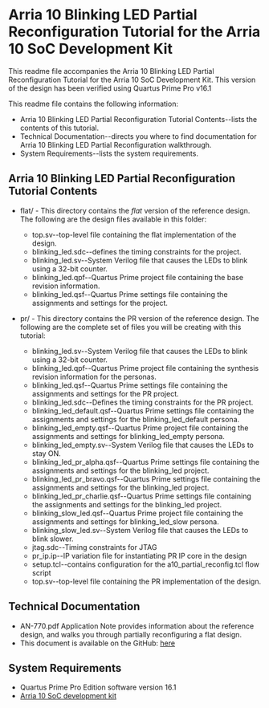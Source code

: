 # Arria 10 Blinking LED Partial Reconfiguration Tutorial for the Arria 10 SoC Development Kit

This readme file accompanies the Arria 10 Blinking LED Partial Reconfiguration Tutorial for the Arria 10 SoC Development Kit. This version of the design has been verified using Quartus Prime Pro v16.1

This readme file contains the following information:

*  Arria 10 Blinking LED Partial Reconfiguration Tutorial Contents--lists the contents of this tutorial.
*  Technical Documentation--directs you where to find documentation for Arria 10 Blinking LED Partial Reconfiguration walkthrough.
*  System Requirements--lists the system requirements.

## Arria 10 Blinking LED Partial Reconfiguration Tutorial Contents

*  flat/ - This directory contains the *flat* version of the reference design. The following are the design files available in this folder:
	* top.sv--top-level file containing the flat implementation of the design.
	* blinking_led.sdc--defines the timing constraints for the project.
	* blinking_led.sv--System Verilog file that causes the LEDs to blink using a 32-bit counter.
	* blinking_led.qpf--Quartus Prime project file containing the base revision information.
	* blinking_led.qsf--Quartus Prime settings file containing the assignments and settings for the project.

*  pr/ - This directory contains the PR version of the reference design. The following are the complete set of files you will be creating with this tutorial:
	* blinking_led.sv--System Verilog file that causes the LEDs to blink using a 32-bit counter.
	* blinking_led.qpf--Quartus Prime project file containing the synthesis revision information for the personas.
	* blinking_led.qsf--Quartus Prime settings file containing the assignments and settings for the PR project.
	* blinking_led.sdc--Defines the timing constraints for the PR project.
	* blinking_led_default.qsf--Quartus Prime settings file containing the assignments and settings for the blinking_led_default persona.
	* blinking_led_empty.qsf--Quartus Prime project file containing the assignments and settings for blinking_led_empty persona.
	* blinking_led_empty.sv--System Verilog file that causes the LEDs to stay ON.
	* blinking_led_pr_alpha.qsf--Quartus Prime settings file containing the assignments and settings for the blinking_led project.
	* blinking_led_pr_bravo.qsf--Quartus Prime settings file containing the assignments and settings for the blinking_led project.
	* blinking_led_pr_charlie.qsf--Quartus Prime settings file containing the assignments and settings for the blinking_led project.
	* blinking_slow_led.qsf--Quartus Prime project file containing the assignments and settings for blinking_led_slow persona.
	* blinking_slow_led.sv--System Verilog file that causes the LEDs to blink slower.
	* jtag.sdc--Timing constraints for JTAG
	* pr_ip.ip--IP variation file for instantiating PR IP core in the design
	* setup.tcl--contains configuration for the a10_partial_reconfig.tcl flow script   
	* top.sv--top-level file containing the PR implementation of the design.
                 
## Technical Documentation

*  AN-770.pdf Application Note provides information about the reference design, and walks you through partially reconfiguring a flat design.
*  This document is available on the GitHub: [here](AN-770.pdf)

## System Requirements

*  Quartus Prime Pro Edition software version 16.1
*  [Arria 10 SoC development kit](https://www.altera.com/products/boards_and_kits/dev-kits/altera/arria-10-soc-development-kit.html)

